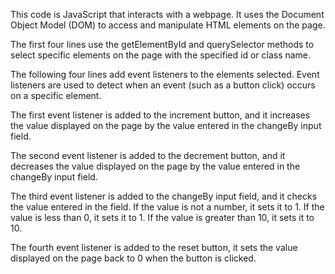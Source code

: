 This code is JavaScript that interacts with a webpage. It uses the Document Object Model (DOM) to access and manipulate HTML elements on the page.

The first four lines use the getElementById and querySelector methods to select specific elements on the page with the specified id or class name.

The following four lines add event listeners to the elements selected. Event listeners are used to detect when an event (such as a button click) occurs on a specific element.

The first event listener is added to the increment button, and it increases the value displayed on the page by the value entered in the changeBy input field.

The second event listener is added to the decrement button, and it decreases the value displayed on the page by the value entered in the changeBy input field.

The third event listener is added to the changeBy input field, and it checks the value entered in the field. If the value is not a number, it sets it to 1. If the value is less than 0, it sets it to 1. If the value is greater than 10, it sets it to 10.

The fourth event listener is added to the reset button, it sets the value displayed on the page back to 0 when the button is clicked.



